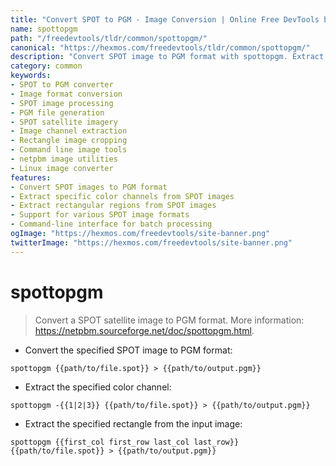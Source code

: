 ```yaml
---
title: "Convert SPOT to PGM - Image Conversion | Online Free DevTools by Hexmos"
name: spottopgm
path: "/freedevtools/tldr/common/spottopgm/"
canonical: "https://hexmos.com/freedevtools/tldr/common/spottopgm/"
description: "Convert SPOT image to PGM format with spottopgm. Extract color channels and specific rectangles for image processing. Free online tool, no registration required."
category: common
keywords:
- SPOT to PGM converter
- Image format conversion
- SPOT image processing
- PGM file generation
- SPOT satellite imagery
- Image channel extraction
- Rectangle image cropping
- Command line image tools
- netpbm image utilities
- Linux image converter
features:
- Convert SPOT images to PGM format
- Extract specific color channels from SPOT images
- Extract rectangular regions from SPOT images
- Support for various SPOT image formats
- Command-line interface for batch processing
ogImage: "https://hexmos.com/freedevtools/site-banner.png"
twitterImage: "https://hexmos.com/freedevtools/site-banner.png"
---
```


# spottopgm

> Convert a SPOT satellite image to PGM format.
> More information: <https://netpbm.sourceforge.net/doc/spottopgm.html>.

- Convert the specified SPOT image to PGM format:

`spottopgm {{path/to/file.spot}} > {{path/to/output.pgm}}`

- Extract the specified color channel:

`spottopgm -{{1|2|3}} {{path/to/file.spot}} > {{path/to/output.pgm}}`

- Extract the specified rectangle from the input image:

`spottopgm {{first_col first_row last_col last_row}} {{path/to/file.spot}} > {{path/to/output.pgm}}`
